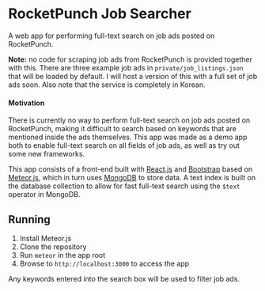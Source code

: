 # RocketPunch Job Searcher
A web app for performing full-text search on job ads posted on RocketPunch.

**Note:** no code for scraping job ads from RocketPunch is provided together with this. There are three example job ads in `private/job_listings.json` that will be loaded by default. I will host a version of this with a full set of job ads soon. Also note that the service is completely in Korean.

#### Motivation

There is currently no way to perform full-text search on job ads posted on RocketPunch, making it difficult to search based on keywords that are mentioned inside the ads themselves. This app was made as a demo app both to enable full-text search on all fields of job ads, as well as try out some new frameworks.

This app consists of a front-end built with [React.js](https://facebook.github.io/react/) and [Bootstrap](http://getbootstrap.com/) based on [Meteor.js](https://www.meteor.com/), which in turn uses [MongoDB](https://www.mongodb.org/) to store data. A text index is built on the database collection to allow for fast full-text search using the `$text` operator in MongoDB.

## Running

1. Install Meteor.js
2. Clone the repository
3. Run `meteor` in the app root
4. Browse to `http://localhost:3000` to access the app

Any keywords entered into the search box will be used to filter job ads.

